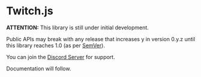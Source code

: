 # Twitch.js
__ATTENTION:__ This library is still under initial development.

Public APIs may break with any release that increases y in version 0.y.z until this library reaches 1.0 (as per [SemVer](http://semver.org/#spec-item-4)).

You can join the [Discord Server](https://discord.me/twitch-api) for support.

Documentation will follow.

